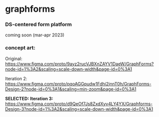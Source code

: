 # graphforms
### DS-centered form platform

coming soon (mar-apr 2023)

### concept art:

Original:
https://www.figma.com/proto/9ayz2rucVJBXnZAYV1DaeW/GraphForms?node-id=1%3A2&scaling=scale-down-width&page-id=0%3A1

Iteration 2:
https://www.figma.com/proto/pqoAGGpudw1Fdhi2jnnT0h/GraphForms-Design-2?node-id=0%3A1&scaling=min-zoom&page-id=0%3A1

__SELECTED: Iteration 3:__
https://www.figma.com/proto/d9QeOf7Js8ZxdXyv4LY4YX/Graphforms-Design-3?node-id=1%3A2&scaling=scale-down-width&page-id=0%3A1
